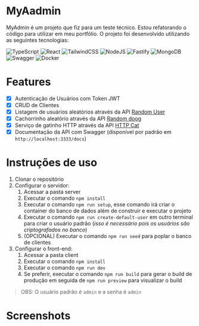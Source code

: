 # MyAadmin

MyAdmin é um projeto que fiz para um teste técnico. Estou refatorando o código para utilizar em meu portfólio. O projeto foi desenvolvido utilizando as seguintes tecnologias:

![TypeScript](https://img.shields.io/badge/typescript-%23007ACC.svg?style=for-the-badge&logo=typescript&logoColor=white)
![React](https://img.shields.io/badge/react-%2320232a.svg?style=for-the-badge&logo=react&logoColor=%2361DAFB)
![TailwindCSS](https://img.shields.io/badge/tailwindcss-%2338B2AC.svg?style=for-the-badge&logo=tailwind-css&logoColor=white)
![NodeJS](https://img.shields.io/badge/node.js-6DA55F?style=for-the-badge&logo=node.js&logoColor=white)
![Fastify](https://img.shields.io/badge/fastify-%23000000.svg?style=for-the-badge&logo=fastify&logoColor=white)
![MongoDB](https://img.shields.io/badge/MongoDB-%234ea94b.svg?style=for-the-badge&logo=mongodb&logoColor=white)
![Swagger](https://img.shields.io/badge/-Swagger-%23Clojure?style=for-the-badge&logo=swagger&logoColor=white)
![Docker](https://img.shields.io/badge/docker-%230db7ed.svg?style=for-the-badge&logo=docker&logoColor=white)

# Features

- [x] Autenticação de Usuários com Token JWT
- [x] CRUD de Clientes
- [x] Listagem de usuários aleatórios através da API [Random User](https://randomuser.me/)
- [x] Cachorrinho aleatório através da API [Random doog](https://random.dog)
- [x] Serviço de gatinho HTTP através da API [HTTP Cat](https://http.cat)
- [x] Documentação da API com Swagger (disponível por padrão em `http://localhost:3333/docs`)

# Instruções de uso

1. Clonar o repositório
2. Configurar o servidor:
   1. Acessar a pasta server
   2. Executar o comando `npm install`
   3. Executar o comando `npm run setup`, esse comando irá criar o container do banco de dados além de construir e executar o projeto
   4. Executar o comando `npm run create-default-user` em outro terminal para criar o usuário padrão (_isso é necessário pois os usuários são criptografados no banco_)
   5. (OPCIONAL) Executar o comando `npm run seed` para poplar o banco de clientes
3. Configurar o front-end:
   1. Acessar a pasta client
   2. Executar o comando `npm install`
   3. Executar o comando `npm run dev`
   4. Se preferir, executar o comando `npm run build` para gerar o build de produção em seguida de `npm run preview` para visualizar o build

> OBS: O usuário padrão é `admin` e a senha é `admin`

# Screenshots

